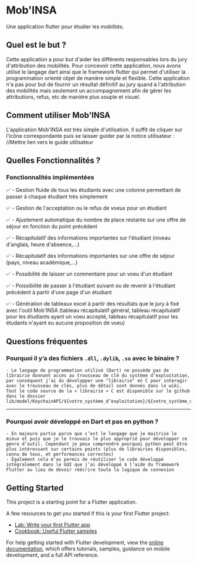 # Mob'INSA

Une application flutter pour étudier les mobilités.

## Quel est le but ?

Cette application a pour but d'aider les différents responsables lors du jury d'attribution des mobilités. 
Pour concevoir cette application, nous avons utilisé le langage dart ainsi que le framework flutter qui permet d'utiliser la 
programmation orienté objet de manière simple et flexible. Cette application n'a pas pour but de fournir un résultat définitif au jury 
quand à l'attribution des mobilités mais seulement un accompagnement afin de gérer les attributions, refus, etc de manière plus souple et visuel.

## Comment utiliser Mob'INSA

L'application Mob'INSA est très simple d'utilisation. Il suffit de cliquer sur l'icône correspondante
puis se laisser guider par la notice utilisateur : //Mettre lien vers le guide utilisateur

## Quelles Fonctionnalités ?
### Fonctionnalités implémentées

✅ - Gestion fluide de tous les étudiants avec une colonne permettant de passer à chaque étudiant très simplement

✅ - Gestion de l'acceptation ou le refus de voeux pour un étudiant

✅ - Ajustement automatique du nombre de place restante sur une offre de séjour en fonction du point précédent

✅ - Récapitulatif des informations importantes sur l'étudiant (niveau d'anglais, heure d'absence,...)

✅ - Récapitulatif des informations importantes sur une offre de séjour (pays, niveau académique,...)

✅ - Possibilité de laisser un commentaire pour un voeu d'un étudiant

✅ - Poissibilité de passer à l'étudiant suivant ou de revenir à l'étudiant précédent à partir d'une page d'un étudiant

✅ - Génération de tableaux excel à partir des résultats que le jury à fixé avec l'outil Mob'INSA (tableau récapitulatif général, tableau récapitulatif pour les étudiants ayant un voeu accepté, tableau récapitulatif pour les étudants n'ayant eu aucune proposition de voeu)

## Questions fréquentes

### Pourquoi il y’a des fichiers `.dll`, `.dylib`, `.so` avec le binaire ?
    - Le langage de programmation utilisé (Dart) ne possède pas de librairie donnant accès au trousseau de clé du système d’exploitation, par conséquent j’ai du développer une "librairie" en C pour interagir avec le trousseau de clés, plus de détail sont donnés dans le wiki. Tout le code source de la « librairie » C est disponible sur le github dans le dossier lib/model/KeychainAPI/${votre_système_d’exploitation}/${votre_système_d’exploitation}keychainAPI.c

----

### Pourquoi avoir développé en Dart et pas en python ?
    - En majeure partie parce que c’est le langage que je maitrise le mieux et puis que je le trouvais le plus approprié pour développer ce genre d’outil. Cependant je peux comprendre pourquoi python peut être plus intéressant sur certains points (plus de librairies disponibles, connu de tous, et performances correctes)
    - Également cela m’as permis de réutiliser le code développé intégralement dans le GUI que j’ai développé à l’aide du framework Flutter au lieu de devoir réécrire toute la logique de connexion


## Getting Started

This project is a starting point for a Flutter application.

A few resources to get you started if this is your first Flutter project:

- [Lab: Write your first Flutter app](https://docs.flutter.dev/get-started/codelab)
- [Cookbook: Useful Flutter samples](https://docs.flutter.dev/cookbook)

For help getting started with Flutter development, view the
[online documentation](https://docs.flutter.dev/), which offers tutorials,
samples, guidance on mobile development, and a full API reference.
